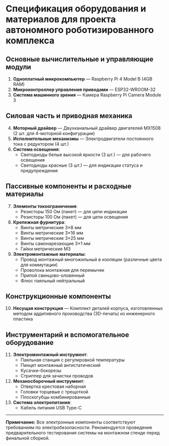 
# **Спецификация оборудования и материалов для проекта автономного роботизированного комплекса**

## **Основные вычислительные и управляющие модули**

1.  **Одноплатный микрокомпьютер** — Raspberry Pi 4 Model B (4GB RAM)
2.  **Микроконтроллер управления приводами** — ESP32-WROOM-32
3.  **Система машинного зрения** — Камера Raspberry Pi Camera Module 3

## **Силовая часть и приводная механика**

4.  **Моторный драйвер** — Двухканальный драйвер двигателей MX1508 (2 шт. для 4-моторной конфигурации)
5.  **Исполнительные механизмы** — Электродвигатели постоянного тока с редуктором (4 шт.)
6.  **Система освещения**:
    *   Светодиоды белые высокой яркости (3 шт.) — для рабочего освещения
    *   Светодиоды красные (3 шт.) — для индикации статуса и предупреждения

## **Пассивные компоненты и расходные материалы**

7.  **Элементы токоограничения**:
    *   Резисторы 150 Ом (пакет) — для цепи индикации
    *   Резисторы 100 Ом (пакет) — для цепи освещения
8.  **Крепежная фурнитура**:
    *   Винты метрические 3×8 мм
    *   Винты метрические 3×16 мм  
    *   Винты метрические 3×25 мм
    *   Винты самонарезающие 3×1 мм
    *   Гайки метрические M3
9.  **Электромонтажные материалы**:
    *   Провод монтажный многожильный в изоляции (различные цвета для коммутации)
    *   Проволока монтажная для перемычек
    *   Припой свинцово-оловянный
    *   Флюс паяльный нейтральный

## **Конструкционные компоненты**

10. **Несущая конструкция** — Комплект деталей корпуса, изготовленных методом аддитивного производства (3D-печать) из инженерного пластика

## **Инструментарий и вспомогательное оборудование**

11. **Электромонтажный инструмент**:
    *   Паяльная станция с регулировкой температуры
    *   Пинцет монтажный антистатический
    *   Кусачки-бокорезы
    *   Стриппер для зачистки проводов
12. **Механосборочный инструмент**:
    *   Отвертка крестовая наборная
    *   Головки торцевые с трещоткой
    *   Плоскогубцы комбинированные
13. **Система электропитания**:
    *   Кабель питания USB Type-C

---

**Примечание:** Все электронные компоненты соответствуют требованиям по электробезопасности. Рекомендуется проведение предварительного тестирования системы на монтажном стенде перед финальной сборкой.
